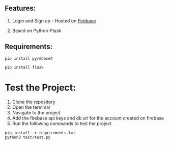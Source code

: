 ## Features:

1. Login and Sign up - Hosted on [Firebase](https://firebase.google.com/)
                                         
2. Based on Python-Flask

## Requirements:

```pip install pyrebase4```

```pip install flask ```

# Test the Project:
1. Clone the repository
2. Open the terminal
3. Navigate to the project
4. Add the firebase api keys and db url for the account created on firebase
5. Run the following commands to test the project

````````````````````````````````````````````````````````````
pip install -r requirements.txt
python3 test/test.py
````````````````````````````````````````````````````````````
